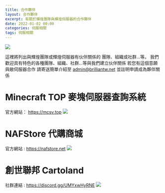 ```yaml
---
title: 合作夥伴
layout: 合作夥伴
excerpt: 有關於輝煌團隊與輝煌伺服器的合作夥伴
date: 2022-01-02 00:00
categories: 伺服相關
tags: 伺服相關
---
```


![](https://media.discordapp.net/attachments/596718421966716928/987305370152226846/AddText_05-04-06.36.35.png)

這裡將列出與輝煌團隊或輝煌伺服器有伙伴關係的
團隊、組織或社群...等。
我們歡迎具有特色的各種團隊、組織、社群...等與我們建立伙伴關係
若您有這個意願與敝伺服器合作
請寄送簡單介紹至 admin@brilliantw.net 並註明申請成為夥伴關係

# Minecraft TOP 麥塊伺服器查詢系統

官方網站： https://mcsv.top
![](https://media.discordapp.net/attachments/596718421966716928/987312438271676477/AddText_06-17-07.06.31.png)

# NAFStore 代購商城

官方網站 : https://nafstore.net
![](https://media.discordapp.net/attachments/596718421966716928/987312437722230825/AddText_06-17-07.06.52.png)

# 創世聯邦 Cartoland

社群連結 : https://discord.gg/UMYxwHyRNE
![](https://media.discordapp.net/attachments/596718421966716928/987312438632411166/AddText_06-17-07.06.15.png)
